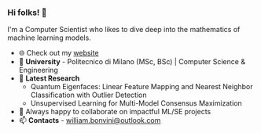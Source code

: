 ### Hi folks! 👋
I'm a Computer Scientist who likes to dive deep into the mathematics of machine learning models.

- :globe_with_meridians: Check out my [website](https://williambonvini.com)
- :school: **University** - Politecnico di Milano (MSc, BSc) | Computer Science & Engineering
- 🔭 **Latest Research**
  - Quantum Eigenfaces: Linear Feature Mapping and Nearest Neighbor Classification with Outlier Detection
  - Unsupervised Learning for Multi-Model Consensus Maximization
- 👯 Always happy to collaborate on impactful ML/SE projects
- 📫 **Contacts** - william.bonvini@outlook.com

<!--
**WilliamBonvini/WilliamBonvini** is a ✨ _special_ ✨ repository because its `README.md` (this file) appears on your GitHub profile.

Here are some ideas to get you started:

- 🔭 I’m currently working on ...
- 🤔 I’m looking for help with ...
- 💬 Ask me about ...
- 📫 How to reach me: ...
- 😄 Pronouns: ...
- ⚡ Fun fact: ...
-->
